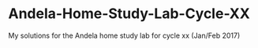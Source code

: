 # Andela-Home-Study-Lab-Cycle-XX
My solutions for the Andela home study lab for cycle xx (Jan/Feb 2017)

